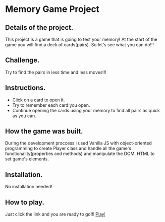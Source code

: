 # Memory Game Project

## Details of the project.

This project is a game that is going to test your memory! At the start of the game you will find a deck of cards(pairs). So let's see what you can do!!!

## Challenge.

Try to find the pairs in less time and less moves!!!

## Instructions.

* Click on a card to open it.
* Try to remember each card you open.
* Continue opening the cards using your memory to find all pairs as quick as you can.

## How the game was built.

During the development proccess i used Vanilla JS with object-oriented programming to create Player class and handle all the game's functionality(properties and methods) and manipulate the DOM. HTML to set game's elements.

## Installation.

No installation needed!

## How to play.

Just click the link and you are ready to go!!!
[Play!](https://arispant.github.io/simple-arcade-game/)


